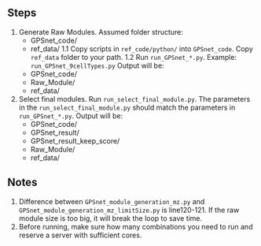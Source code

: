 ## Steps
1. Generate Raw Modules. 
   Assumed folder structure:
    - GPSnet_code/
    - ref_data/
   1.1 Copy scripts in `ref_code/python/` into `GPSnet_code`. Copy `ref_data` folder to your path.
   1.2 Run `run_GPSnet_*.py`. Example: `run_GPSnet_9cellTypes.py`
   Output will be:
   - GPSnet_code/
   - Raw_Module/
   - ref_data/
2. Select final modules.
   Run `run_select_final_module.py`. The parameters in the `run_select_final_module.py` should match the parameters in `run_GPSnet_*.py`.
   Output will be:
   - GPSnet_code/
   - GPSnet_result/
   - GPSnet_result_keep_score/
   - Raw_Module/
   - ref_data/

## Notes
1. Difference between `GPSnet_module_generation_mz.py` and `GPSnet_module_generation_mz_limitSize.py` is line120-121. If the raw module size is too big, it will break the loop to save time.
2. Before running, make sure how many combinations you need to run and reserve a server with sufficient cores.
